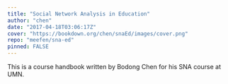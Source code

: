 ```yaml
---
title: "Social Network Analysis in Education"
author: "chen"
date: "2017-04-18T03:06:17Z"
cover: "https://bookdown.org/chen/snaEd/images/cover.png"
repo: "meefen/sna-ed"
pinned: FALSE
---
```


This is a course handbook written by Bodong Chen for his SNA course at UMN.
